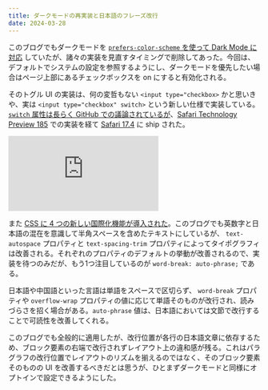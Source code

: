 ```yaml
---
title: ダークモードの再実装と日本語のフレーズ改行
date: 2024-03-28
---
```


このブログでもダークモードを [`prefers-color-scheme` を使って Dark Mode に対応](/posts/2019/dark-mode/) していたが、諸々の実装を見直すタイミングで削除してあった。今回は、デフォルトでシステムの設定を参照するようにし、ダークモードを優先したい場合はページ上部にあるチェックボックスを on にすると有効化される。

そのトグル UI の実装は、何の変哲もない `<input type="checkbox>` かと思いきや、実は `<input type="checkbox" switch>` という新しい仕様で実装している。 [`switch` 属性は長らく GitHub での議論されているが](https://github.com/whatwg/html/issues/4180)、[Safari Technology Preview 185](https://www.webkit.org/blog/14885/release-notes-for-safari-technology-preview-185/) での実装を経て [Safari 17.4](https://webkit.org/blog/15063/webkit-features-in-safari-17-4/) に ship された。

<iframe loading="lazy" scrolling="no" title="&lt;input type=&quot;checkbox&quot; switch&gt;" src="https://codepen.io/1000ch/embed/abxyeJB?default-tab=html%2Cresult" frameborder="no" allowtransparency="true" allowfullscreen="true">
  See the Pen <a href="https://codepen.io/1000ch/pen/abxyeJB">
  &lt;input type=&quot;checkbox&quot; switch&gt;</a> by 1000ch (<a href="https://codepen.io/1000ch">@1000ch</a>)
  on <a href="https://codepen.io">CodePen</a>.
</iframe>

また [CSS に 4 つの新しい国際化機能が導入された](https://developer.chrome.com/blog/css-i18n-features?hl=ja)。このブログでも英数字と日本語の混在を意識して半角スペースを含めたテキストにしているが、 `text-autospace` プロパティと `text-spacing-trim` プロパティによってタイポグラフィは改善される。それぞれのプロパティのデフォルトの挙動が改善されるので、実装を待つのみだが、もう1つ注目しているのが `word-break: auto-phrase;` である。

日本語や中国語といった言語は単語をスペースで区切らず、 `word-break` プロパティや `overflow-wrap` プロパティの値に応じて単語そのものが改行され、読みづらさを招く場合がある。`auto-phrase` 値は、日本語においては文節で改行することで可読性を改善してくれる。

このブログでも全般的に適用したが、改行位置が各行の日本語文章に依存するため、ブロック要素の右端で改行されずレイアウト上の違和感が残る。これはパラグラフの改行位置でレイアウトのリズムを揃えるのではなく、そのブロック要素そのものの UI を改善するべきだとは思うが、ひとまずダークモードと同様にオプトインで設定できるようにした。
